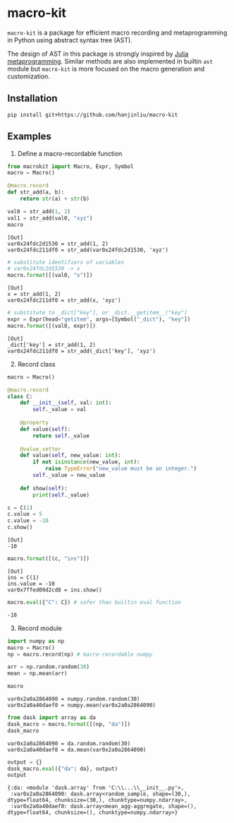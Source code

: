 # macro-kit

`macro-kit` is a package for efficient macro recording and metaprogramming in Python using abstract syntax tree (AST).

The design of AST in this package is strongly inspired by [Julia metaprogramming](https://docs.julialang.org/en/v1/manual/metaprogramming/). Similar methods are also implemented in builtin `ast` module but `macro-kit` is more focused on the macro generation and customization.


## Installation

```
pip install git+https://github.com/hanjinliu/macro-kit
```

## Examples

1. Define a macro-recordable function

```python
from macrokit import Macro, Expr, Symbol
macro = Macro()

@macro.record
def str_add(a, b):
    return str(a) + str(b)

val0 = str_add(1, 2)
val1 = str_add(val0, "xyz")
macro
```
```
[Out]
var0x24fdc2d1530 = str_add(1, 2)
var0x24fdc211df0 = str_add(var0x24fdc2d1530, 'xyz')
```

```python
# substitute identifiers of variables
# var0x24fdc2d1530 -> x
macro.format([(val0, "x")]) 
```
```
[Out]
x = str_add(1, 2)
var0x24fdc211df0 = str_add(x, 'xyz')
```

```python
# substitute to _dict["key"], or _dict.__getitem__("key")
expr = Expr(head="getitem", args=[Symbol("_dict"), "key"])
macro.format([(val0, expr)])
```
```
[Out]
_dict['key'] = str_add(1, 2)
var0x24fdc211df0 = str_add(_dict['key'], 'xyz')
```

2. Record class

```python
macro = Macro()

@macro.record
class C:
    def __init__(self, val: int):
        self._value = val
    
    @property
    def value(self):
        return self._value
    
    @value.setter
    def value(self, new_value: int):
        if not isinstance(new_value, int):
            raise TypeError("new_value must be an integer.")
        self._value = new_value
    
    def show(self):
        print(self._value)

c = C(1)
c.value = 5
c.value = -10
c.show()
```
```
[Out]
-10
```
```python
macro.format([(c, "ins")])
```
```
[Out]
ins = C(1)
ins.value = -10
var0x7ffed09d2cd8 = ins.show()
```
```python
macro.eval({"C": C}) # safer than builtin eval function
```
```
-10
```

3. Record module

```python
import numpy as np
macro = Macro()
np = macro.record(np) # macro-recordable numpy

arr = np.random.random(30)
mean = np.mean(arr)

macro
```
```
var0x2a0a2864090 = numpy.random.random(30)
var0x2a0a40daef0 = numpy.mean(var0x2a0a2864090)
```
```python
from dask import array as da
dask_macro = macro.format([(np, "da")])
dask_macro
```
```
var0x2a0a2864090 = da.random.random(30)
var0x2a0a40daef0 = da.mean(var0x2a0a2864090)
```
```python
output = {}
dask_macro.eval({"da": da}, output)
output
```
```
{:da: <module 'dask.array' from 'C:\\...\\__init__.py'>,
 :var0x2a0a2864090: dask.array<random_sample, shape=(30,), dtype=float64, chunksize=(30,), chunktype=numpy.ndarray>,
 :var0x2a0a40daef0: dask.array<mean_agg-aggregate, shape=(), dtype=float64, chunksize=(), chunktype=numpy.ndarray>}
```